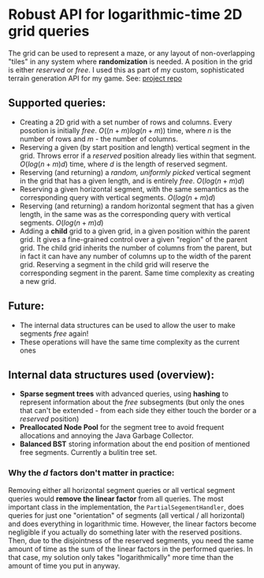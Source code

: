 # Robust API for logarithmic-time 2D grid queries
The grid can be used to represent a maze, or any layout of non-overlapping "tiles" in any system where **randomization** is needed. A position in the grid is either *reserved* or *free*.
I used this as part of my custom, sophisticated terrain generation API for my game. See: [project repo](https://github.com/Lukasz13866417/Game3D_OpenGL) <br>
## Supported queries:
- Creating a 2D grid with a set number of rows and columns. Every posotion is initially *free*. $O((n + m)log(n+m))$ time, where $n$ is the number of rows and $m$ - the number of columns.
- Reserving a given (by start position and length) vertical segment in the grid. Throws error if a *reserved* position already lies within that segment. $O(log(n+m)d)$ time, where $d$ is the length of reserved segment.
- Reserving (and returning) a *random, uniformly picked* vertical segment in the grid that has a given length, and is entirely *free*. $O(log(n+m)d)$ 
- Reserving a given horizontal segment, with the same semantics as the corresponding query with vertical segments. $O(log(n+m)d)$ 
- Reserving (and returning) a random horizontal segment that has a given length, in the same was as the corresponding query with vertical segments. $O(log(n+m)d)$ 
- Adding a **child** grid to a given grid, in a given position within the parent grid. It gives a fine-grained control over a given "region" of the parent grid. The child grid inherits the number of columns from the parent, but in fact it can have any number of columns up to the width of the parent grid. Reserving a segment in the child grid will reserve the corresponding segment in the parent. Same time complexity as creating a new grid.
## Future:
- The internal data structures can be used to allow the user to make segments *free* again!
- These operations will have the same time complexity as the current ones
## Internal data structures used (overview):
- **Sparse segment trees** with advanced queries, using **hashing** to represent information about the *free* subsegments (but only the ones that can't be extended - from each side they either touch the border or a *reserved* position)
- **Preallocated Node Pool** for the segment tree to avoid frequent allocations and annoying the Java Garbage Collector.
- **Balanced BST** storing information about the end position of mentioned free segments. Currently a bulitin tree set.
### Why the $d$ factors don't matter in practice:
Removing either all horizontal segment queries or all vertical segment queries would **remove the linear factor** from all queries. The most important class in the implementation, the ```PartialSegementHandler```, does queries for just one "orientation" of segments (all vertical / all horizontal) and does everything in logarithmic time. 
However, the linear factors become negligible if you actually do something later with the reserved positions. Then, due to the disjointness of the reserved segments, you need the same amount of time as the sum of the linear factors in the performed queries. In that case, my solution only takes "logarithmically" more time than the amount of time you put in anyway.
